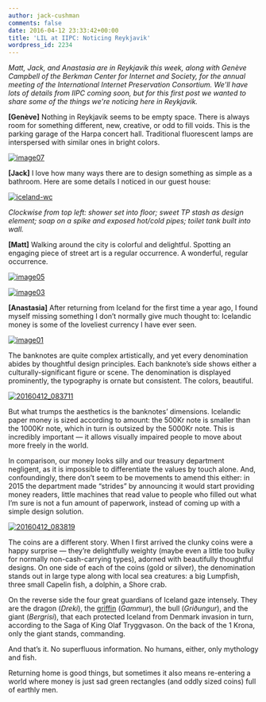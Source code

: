 ```yaml
---
author: jack-cushman
comments: false
date: 2016-04-12 23:33:42+00:00
title: 'LIL at IIPC: Noticing Reykjavik'
wordpress_id: 2234
---
```


_Matt, Jack, and Anastasia are in Reykjavik this week, along with Genève Campbell of the Berkman Center for Internet and Society, for the annual meeting of the International Internet Preservation Consortium. We'll have lots of details from IIPC coming soon, but for this first post we wanted to share some of the things we're noticing here in Reykjavik._

**[Genève]** Nothing in Reykjavik seems to be empty space. There is always room for something different, new, creative, or odd to fill voids. This is the parking garage of the Harpa concert hall. Traditional fluorescent lamps are interspersed with similar ones in bright colors.

[![image07](http://librarylab.law.harvard.edu/blog/wp-content/uploads/2016/04/image07.jpg)](http://librarylab.law.harvard.edu/blog/wp-content/uploads/2016/04/image07.jpg)

**[Jack]** I love how many ways there are to design something as simple as a bathroom. Here are some details I noticed in our guest house:

[![iceland-wc](http://librarylab.law.harvard.edu/blog/wp-content/uploads/2016/04/iceland-wc.jpg)](http://librarylab.law.harvard.edu/blog/wp-content/uploads/2016/04/iceland-wc.jpg)

_Clockwise from top left: shower set into floor; sweet TP stash as design element; soap on a spike and exposed hot/cold pipes; toilet tank built into wall._

**[Matt]** Walking around the city is colorful and delightful. Spotting an engaging piece of street art is a regular occurrence. A wonderful, regular occurrence.

[![image05](http://librarylab.law.harvard.edu/blog/wp-content/uploads/2016/04/image05.jpg)](http://librarylab.law.harvard.edu/blog/wp-content/uploads/2016/04/image05.jpg)

[![image03](http://librarylab.law.harvard.edu/blog/wp-content/uploads/2016/04/image03.jpg)](http://librarylab.law.harvard.edu/blog/wp-content/uploads/2016/04/image03.jpg)

**[Anastasia]** After returning from Iceland for the first time a year ago, I found myself missing something I don’t normally give much thought to: Icelandic money is some of the loveliest currency I have ever seen.

[![image01](http://librarylab.law.harvard.edu/blog/wp-content/uploads/2016/04/image01.jpg)](http://librarylab.law.harvard.edu/blog/wp-content/uploads/2016/04/image01.jpg)

The banknotes are quite complex artistically, and yet every denomination abides by thoughtful design principles. Each banknote’s side shows either a culturally-significant figure or scene. The denomination is displayed prominently, the typography is ornate but consistent. The colors, beautiful.

[![20160412_083711](http://librarylab.law.harvard.edu/blog/wp-content/uploads/2016/04/20160412_083711.jpg)](http://librarylab.law.harvard.edu/blog/wp-content/uploads/2016/04/20160412_083711.jpg)

But what trumps the aesthetics is the banknotes’ dimensions. Icelandic paper money is sized according to amount: the 500Kr note is smaller than the 1000Kr note, which in turn is outsized by the 5000Kr note. This is incredibly important &mdash; it allows visually impaired people to move about more freely in the world.

In comparison, our money looks silly and our treasury department negligent, as it is impossible to differentiate the values by touch alone. And, confoundingly, there don’t seem to be movements to amend this either: in 2015 the department made “strides” by announcing it would start providing money readers, little machines that read value to people who filled out what I’m sure is not a fun amount of paperwork, instead of coming up with a simple design solution.

[![20160412_083819](http://librarylab.law.harvard.edu/blog/wp-content/uploads/2016/04/20160412_0838192.jpg)](http://librarylab.law.harvard.edu/blog/wp-content/uploads/2016/04/20160412_0838192.jpg)

The coins are a different story. When I first arrived the clunky coins were a happy surprise &mdash; they’re delightfully weighty (maybe even a little too bulky for normally non-cash-carrying types), adorned with beautifully thoughtful designs. On one side of each of the coins (gold or silver), the denomination stands out in large type along with local sea creatures: a big Lumpfish, three small Capelin fish, a dolphin, a Shore crab.

On the reverse side the four great guardians of Iceland gaze intensely. They are the dragon (_Dreki_), the [griffin](https://www.google.com/url?q=https://en.wikipedia.org/wiki/Griffin&sa=D&ust=1460504622399000&usg=AFQjCNEy35QitPr43C8DEijljLn4Uby7Dg) (_Gammur_), the bull (_Griðungur_), and the giant (_Bergrisi_), that each protected Iceland from Denmark invasion in turn, according to the Saga of King Olaf Tryggvason. On the back of the 1 Krona, only the giant stands, commanding.

And that’s it. No superfluous information. No humans, either, only mythology and fish.

Returning home is good things, but sometimes it also means re-entering a world where money is just sad green rectangles (and oddly sized coins) full of earthly men.
